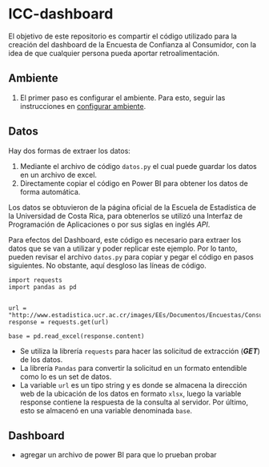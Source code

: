 # ICC-dashboard

El objetivo de este repositorio es compartir el código utilizado para la creación del dashboard de la Encuesta de Confianza al Consumidor, con la idea de que cualquier persona pueda aportar retroalimentación.

## Ambiente

1. El primer paso es configurar el ambiente. Para esto, seguir las instrucciones en [configurar ambiente](./docs/ambiente.md).

## Datos
Hay dos formas de extraer los datos:

1. Mediante el archivo de código `datos.py` el cual puede guardar los datos en un archivo de excel.
2. Directamente copiar el código en Power BI para obtener los datos de forma automática.

Los datos se obtuvieron de la página oficial de la Escuela de Estadística de la Universidad de Costa Rica, para obtenerlos se utilizó una Interfaz de Programación de Aplicaciones o por sus siglas en inglés *API*.

Para efectos del Dashboard, este código es necesario para extraer los datos que se van a utilizar y poder replicar este ejemplo. Por lo tanto, pueden revisar el archivo `datos.py` para copiar y pegar el código en pasos siguientes. No obstante, aquí desgloso las líneas de código. 

```{python}
import requests
import pandas as pd


url = "http://www.estadistica.ucr.ac.cr/images/EEs/Documentos/Encuestas/Consumidor/Datos/ENCUESTA_CONSUMIDOR_A_MAY_2023.xlsx"
response = requests.get(url)

base = pd.read_excel(response.content)
```

- Se utiliza la librería `requests` para hacer las solicitud de extracción (**_GET_**) de los datos.
- La librería `Pandas` para convertir la solicitud en un formato entendible como lo es un set de datos. 
- La variable `url` es un tipo string y es donde se almacena la dirección web de la ubicación de los datos en formato `xlsx`, luego la variable response contiene la respuesta de la consulta al servidor. Por último, esto se almacenó en una variable denominada `base`.

## Dashboard

- agregar un archivo de power BI para que lo prueban probar

